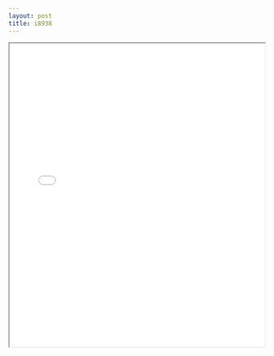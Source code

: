```yaml
---
layout: post
title: i8938
---
```


<div class="pdf-container">
<iframe src="/ea/assets/pdfs/pubs.n.ins/i8938.pdf" height="600" width="100%" allowFullScreen="true"></iframe>
</div>

